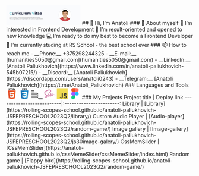 <img alt="profile" width="200" src="img/profile.png">
## 👋 Hi, I’m Anatoli
### 💬 About myself  
 👀 I’m interested in Frontend Development  
 🌱 I’m result-oriented and opened to new knowledge  
 💻 I'm ready to do my best to become a Frontend Developer  
 🔭 I’m currently studing at RS School - the best school ever  
### 📫 How to reach me   
- __Phone:__ +375298244325  
- __E-mail:__ [humanities5050@gmail.com](humanities5050@gmail.com)
- __LinkedIn:__ [Anatoli Paliukhovich](https://www.linkedin.com/in/anatoli-paliukhovich-545b07215/)
- __Discord:__ [Anatoli Paliukhovich](https://discordapp.com/users/anatoli0243)
- __Telegram:__ [Anatoli Paliukhovich](https://t.me/Anatoli_Paliukhovich)
### Languages and Tools
<img alt="HTML5 icon" width="30px" src="img/html.svg">   <img alt="CSS3 icon" width="30px" src="img/css.svg">  <img alt="BEM icon" width="30px" src="img/bem.svg">  <img alt="SASS icon" width="30px" src="img/sass.png">   <img alt="JS icon" width="30px" src="img/js.svg">   <img alt="Figma icon" width="30px" src="img/figma.svg">  
### My Projects
 Project title            |   Deploy link
--------------------------|:-----------------------:
Library                   |   [Library](https://rolling-scopes-school.github.io/anatoli-paliukhovich-JSFEPRESCHOOL2023Q2/library/)
Custom Audio Player       |   [Audio-player](https://rolling-scopes-school.github.io/anatoli-paliukhovich-JSFEPRESCHOOL2023Q2/random-game/)
Image gallery             |   [Image-gallery](https://rolling-scopes-school.github.io/anatoli-paliukhovich-JSFEPRESCHOOL2023Q2/js30image-galery/)
CssMemSlider              |   [CssMemSlider](https://anatoli-paliukhovich.github.io/cssMemeSlider/cssMemeSlider/index.html)
Random game               |   [Flappy bird](https://rolling-scopes-school.github.io/anatoli-paliukhovich-JSFEPRESCHOOL2023Q2/random-game/)
<!---
Anatoli-Paliukhovich/Anatoli-Paliukhovich is a ✨ special ✨ repository because its `README.md` (this file) appears on your GitHub profile.
You can click the Preview link to take a look at your changes.
--->
